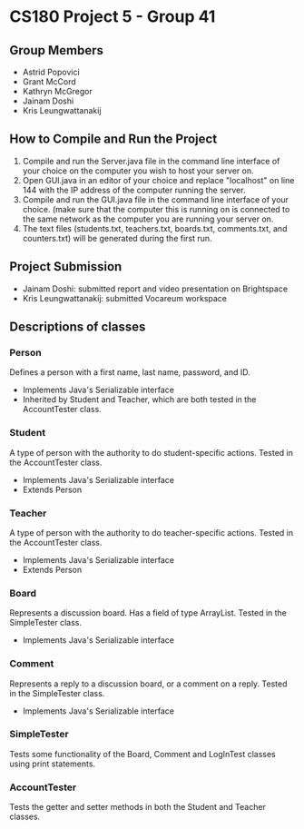 # CS180 Project 5 - Group 41
## Group Members
- Astrid Popovici
- Grant McCord
- Kathryn McGregor
- Jainam Doshi
- Kris Leungwattanakij 

## How to Compile and Run the Project
1) Compile and run the Server.java file in the command line interface of your choice on the computer you wish to host your server on. 
2) Open GUI.java in an editor of your choice and replace "localhost" on line 144 with the IP address of the computer running the server. 
3) Compile and run the GUI.java file in the command line interface of your choice. (make sure that the computer this is running on is connected to the same network as the computer you are running your server on.
4) The text files (students.txt, teachers.txt, boards.txt, comments.txt, and counters.txt) will be generated during the first run.

## Project Submission
- Jainam Doshi: submitted report and video presentation on Brightspace
- Kris Leungwattanakij: submitted Vocareum workspace

## Descriptions of classes
### Person
Defines a person with a first name, last name, password, and ID.  
- Implements Java's Serializable interface
- Inherited by Student and Teacher, which are both tested in the AccountTester class.

### Student 
A type of person with the authority to do student-specific actions.  Tested in the AccountTester class.
- Implements Java's Serializable interface
- Extends Person

### Teacher 
A type of person with the authority to do teacher-specific actions.  Tested in the AccountTester class.
- Implements Java's Serializable interface
- Extends Person
  
### Board
Represents a discussion board.  Has a field of type ArrayList<Comment>.  Tested in the SimpleTester class.  
- Implements Java's Serializable interface

### Comment
Represents a reply to a discussion board, or a comment on a reply.  Tested in the SimpleTester class.
- Implements Java's Serializable interface

### SimpleTester
Tests some functionality of the Board, Comment and LogInTest classes using print statements.

### AccountTester
Tests the getter and setter methods in both the Student and Teacher classes.
